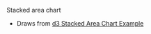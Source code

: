 Stacked area chart

 * Draws from [d3 Stacked Area Chart Example](http://bl.ocks.org/mbostock/3885211)
